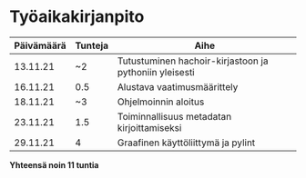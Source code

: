 # Työaikakirjanpito
| Päivämäärä | Tunteja | Aihe |
| ---------- | ------- | ---- |
| 13.11.21   | ~2      | Tutustuminen hachoir-kirjastoon ja pythoniin yleisesti |
| 16.11.21   | 0.5     | Alustava vaatimusmäärittely |
| 18.11.21   | ~3      | Ohjelmoinnin aloitus |
| 23.11.21   | 1.5     | Toiminnallisuus metadatan kirjoittamiseksi |
| 29.11.21   | 4       | Graafinen käyttöliittymä ja pylint |

**Yhteensä noin 11 tuntia**
